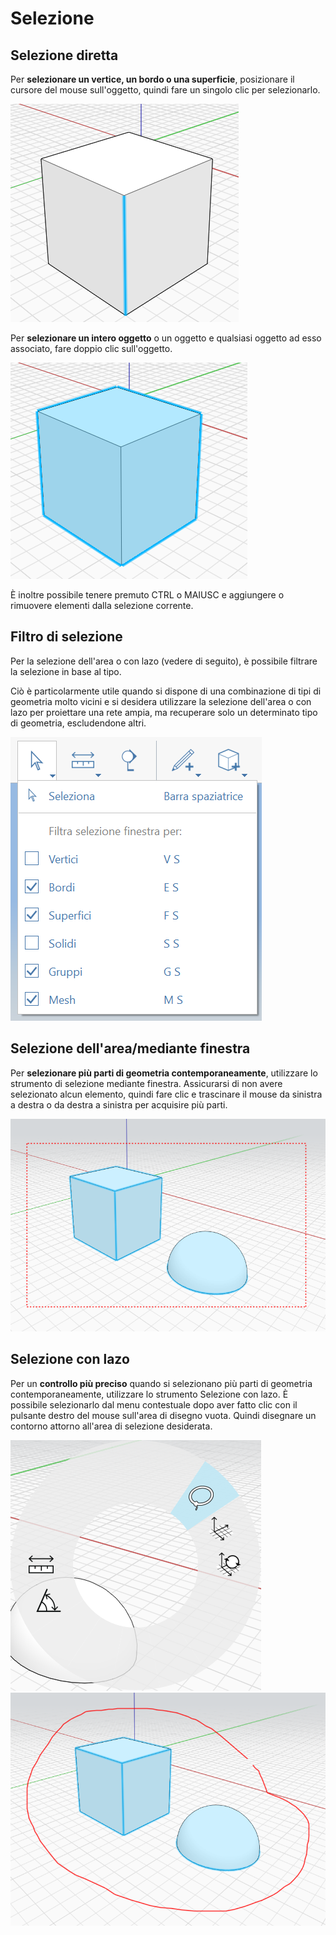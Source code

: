 # Selezione

## Selezione diretta

Per **selezionare un vertice, un bordo o una superficie**, posizionare il cursore del mouse sull'oggetto, quindi fare un singolo clic per selezionarlo.

![](../.gitbook/assets/direct_selection1.png)

Per **selezionare un intero oggetto** o un oggetto e qualsiasi oggetto ad esso associato, fare doppio clic sull'oggetto.

![](../.gitbook/assets/direct_selection2.png)

È inoltre possibile tenere premuto CTRL o MAIUSC e aggiungere o rimuovere elementi dalla selezione corrente.

## Filtro di selezione

Per la selezione dell'area o con lazo \(vedere di seguito\), è possibile filtrare la selezione in base al tipo.

Ciò è particolarmente utile quando si dispone di una combinazione di tipi di geometria molto vicini e si desidera utilizzare la selezione dell'area o con lazo per proiettare una rete ampia, ma recuperare solo un determinato tipo di geometria, escludendone altri.

![](../.gitbook/assets/selection-filter.png)

## Selezione dell'area/mediante finestra

Per **selezionare più parti di geometria contemporaneamente**, utilizzare lo strumento di selezione mediante finestra. Assicurarsi di non avere selezionato alcun elemento, quindi fare clic e trascinare il mouse da sinistra a destra o da destra a sinistra per acquisire più parti.

![](../.gitbook/assets/direct_selection3.png)

## Selezione con lazo

Per un **controllo più preciso** quando si selezionano più parti di geometria contemporaneamente, utilizzare lo strumento Selezione con lazo. È possibile selezionarlo dal menu contestuale dopo aver fatto clic con il pulsante destro del mouse sull'area di disegno vuota. Quindi disegnare un contorno attorno all'area di selezione desiderata.

![](../.gitbook/assets/lasso1.png)  
![](../.gitbook/assets/lasso2.png)

